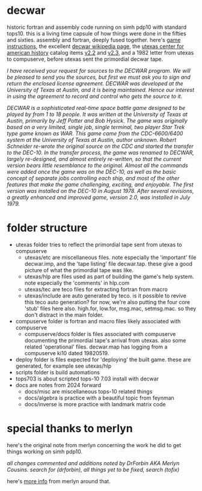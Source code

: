 # decwar

historic fortran and assembly code running on simh pdp10 with standard tops10. this is a living time capsule of how things were done in the fifties and sixties. assembly and fortran, deeply fused together. here's [game instructions](decwar.md), the excellent [decwar wikipedia page](https://en.wikipedia.org/wiki/Decwar), the [utexas center for american history](https://briscoecenter.org/) catalog items [v2.2](https://repositories.lib.utexas.edu/items/1aa48343-09ab-4b3b-a9f2-e2e525074a4d) and [v2.3](https://repositories.lib.utexas.edu/items/7e2ccf50-e814-4bce-91d2-a7f6440eabe4), and a 1982 letter from utexas to compuserve, before utexas sent the primordial decwar tape.

_I have received your request for sources to the DECWAR program. We will be pleased to send you the sources, but first we must ask you to sign and return the enclosed license agreement. DECWAR was developed at the University of Texas at Austin, and it is being maintained. Hence our interest in using the agreement to record and control who gets the source to it._

_DECWAR is a sophisticated real-time space battle game designed to be played by from 1 to 18 people. It was written at the University of Texas at Austin, primarily by Jeff Potter and Bob Hysick. The game was originally based on a very limited, single job, single terminal, two player Star Trek type game known as WAR. This game came from the CDC-6600/6400 system at the University of Texas at Austin, author unknown. Robert Schneider re-wrote the original source on the CDC and started the transfer to the DEC-10. In the transfer process, the game was renamed to DECWAR, largely re-designed, and almost entirely re-written, so that the current version bears little resemblance to the original. Almost all the commands were added once the game was on the DEC-10, as well as the basic concept of separate jobs controlling each ship, and most of the other features that make the game challenging, exciting, and enjoyable. The first version was installed on the DEC-10 in August 1978. After several revisions, a greatly enhanced and improved game, version 2.0, was installed in July 1979._

# folder structure

- utexas folder tries to reflect the primordial tape sent from utexas to compuserve
  - utexas/etc are miscellaneous files. note especially the 'important' file decwar.imp, and the 'tape listing' file decwar.tap. these give a good picture of what the primordial tape was like.
  - utexas/hlp are files used as part of building the game's help system. note especially the 'comments' in hlp.com
  - utexas/tec are teco files for extracting fortran from macro
  - utexas/include are auto generated by teco. is it possible to revive this teco auto generation? for now, we're also putting the four core 'stub' files here also. high.for, low.for, msg.mac, setmsg.mac. so they don't distract in the main folder.
- compuserve folder is fortran and macro files likely associated with compuserve
  - compuserve/docs folder is files associated with compuserve documenting the primordial tape's arrival from utexas. also some related 'operational' files. decwar.map has logging from a compuserve ki10 dated 19820519.
- deploy folder is files expected for 'deploying' the built game. these are generated, for example see utexas/hlp
- scripts folder is build automations
- tops703 is about scripted tops-10 7.03 install with decwar
- docs are notes from 2024 forward
  - docs/misc are miscellaneous tops-10 related things
  - docs/algebra is practice with a beautiful topic from feynman
  - docs/inverse is more practice with landmark matrix code

# special thanks to merlyn

here's the original note from merlyn concerning the work he did to get things working on simh pdp10.

_all changes commented and additions noted by DrForbin AKA Merlyn Cousins. search for (drforbin), all things yet to be fixed, search (tofix)_
    
here's [more info](docs/app0-foundations.md) from merlyn around that.
